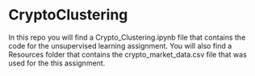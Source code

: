 # CryptoClustering
In this repo you will find a Crypto_Clustering.ipynb file that contains the code for the unsupervised learning assignment.  You will also find a Resources folder that contains the crypto_market_data.csv file that was used for the this assignment.  

